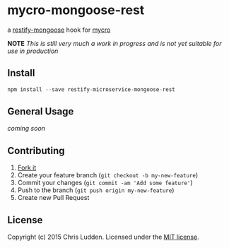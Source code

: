 # mycro-mongoose-rest
a [restify-mongoose](https://github.com/saintedlama/restify-mongoose) hook for [mycro](https://github.com/cludden/mycro)


**NOTE** *This is still very much a work in progress and is not yet suitable for use in production*
## Install
```javascript
npm install --save restify-microservice-mongoose-rest
```

## General Usage
*coming soon*

## Contributing
1. [Fork it](https://github.com/cludden/mycro-mongoose-rest/fork)
2. Create your feature branch (`git checkout -b my-new-feature`)
3. Commit your changes (`git commit -am 'Add some feature'`)
4. Push to the branch (`git push origin my-new-feature`)
5. Create new Pull Request

## License
Copyright (c) 2015 Chris Ludden.
Licensed under the [MIT license](LICENSE.md).
